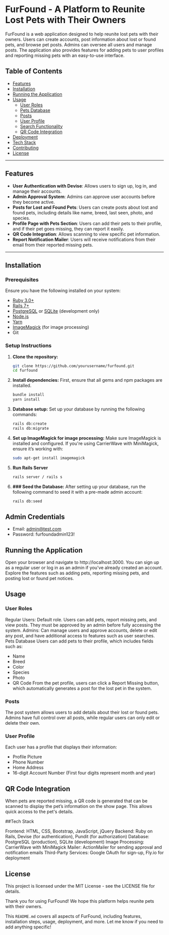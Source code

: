 # FurFound - A Platform to Reunite Lost Pets with Their Owners

FurFound is a web application designed to help reunite lost pets with their owners. Users can create accounts, post information about lost or found pets, and browse pet posts. Admins can oversee all users and manage posts. The application also provides features for adding pets to user profiles and reporting missing pets with an easy-to-use interface.

## Table of Contents
- [Features](#features)
- [Installation](#installation)
- [Running the Application](#running-the-application)
- [Usage](#usage)
  - [User Roles](#user-roles)
  - [Pets Database](#pets-database)
  - [Posts](#posts)
  - [User Profile](#user-profile)
  - [Search Functionality](#search-functionality)
  - [QR Code Integration](#qr-code-integration)
- [Deployment](#deployment)
- [Tech Stack](#tech-stack)
- [Contributing](#contributing)
- [License](#license)

---

## Features
- **User Authentication with Devise**: Allows users to sign up, log in, and manage their accounts.
- **Admin Approval System**: Admins can approve user accounts before they become active.
- **Posts for Lost and Found Pets**: Users can create posts about lost and found pets, including details like name, breed, last seen, photo, and species.
- **Profile Page with Pets Section**: Users can add their pets to their profile, and if their pet goes missing, they can report it easily.
- **QR Code Integration**: Allows scanning to view specific pet information.
- **Report Notification Mailer**: Users will receive notifications from their email from their reported missing pets.


---

## Installation

### Prerequisites
Ensure you have the following installed on your system:
- [Ruby 3.0+](https://www.ruby-lang.org/en/downloads/)
- [Rails 7+](https://rubyonrails.org/)
- [PostgreSQL](https://www.postgresql.org/) or [SQLite](https://www.sqlite.org/index.html) (development only)
- [Node.js](https://nodejs.org/en/download/)
- [Yarn](https://classic.yarnpkg.com/en/docs/install/#windows-stable)
- [ImageMagick](https://imagemagick.org/script/download.php) (for image processing)
- Git

### Setup Instructions

1. **Clone the repository:**
   ```bash
   git clone https://github.com/yourusername/furfound.git
   cd furfound

2. **Install dependencies:** First, ensure that all gems and npm packages are installed.
   ```bash
   bundle install
   yarn install

3. **Database setup:** Set up your database by running the following commands:
   ```bash
   rails db:create
   rails db:migrate

4. **Set up ImageMagick for image processing:** Make sure ImageMagick is installed and configured. If you're using CarrierWave with MiniMagick, ensure it’s working with:
   ```bash
   sudo apt-get install imagemagick

5. **Run Rails Server**
   ```bash
   rails server / rails s

 6. **### Seed the Database:** After setting up your database, run the following command to seed it with a pre-made admin account:
    ```bash
    rails db:seed
    
## Admin Credentials
- Email: admin@test.com
- Password: furfoundadmin123!

## Running the Application

Open your browser and navigate to http://localhost:3000.
You can sign up as a regular user or log in as an admin if you've already created an account.
Explore the features such as adding pets, reporting missing pets, and posting lost or found pet notices.


## Usage
### User Roles
Regular Users: Default role. Users can add pets, report missing pets, and view posts. They must be approved by an admin before fully accessing the system.
Admins: Can manage users and approve accounts, delete or edit any post, and have additional access to features such as user searches.
Pets Database
Users can add pets to their profile, which includes fields such as:

- Name
- Breed
- Color
- Species
- Photo
- QR Code
From the pet profile, users can click a Report Missing button, which automatically generates a post for the lost pet in the system.

### Posts
The post system allows users to add details about their lost or found pets. Admins have full control over all posts, while regular users can only edit or delete their own.

### User Profile
Each user has a profile that displays their information:

- Profile Picture
- Phone Number
- Home Address
- 16-digit Account Number (First four digits represent month and year)

## QR Code Integration
When pets are reported missing, a QR code is generated that can be scanned to display the pet’s information on the show page. This allows quick access to the pet's details.


##Tech Stack

Frontend: HTML, CSS, Bootstrap, JavaScript, jQuery
Backend: Ruby on Rails, Devise (for authentication), Pundit (for authorization)
Database: PostgreSQL (production), SQLite (development)
Image Processing: CarrierWave with MiniMagick
Mailer: ActionMailer for sending approval and notification emails
Third-Party Services: Google OAuth for sign-up, Fly.io for deployment

## License
This project is licensed under the MIT License - see the LICENSE file for details.

Thank you for using FurFound! We hope this platform helps reunite pets with their owners.

This `README.md` covers all aspects of FurFound, including features, installation steps, usage, deployment, and more. Let me know if you need to add anything specific!
